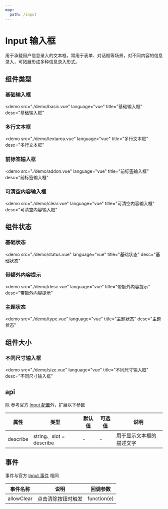 ```yaml
---
map:
  path: /input
---
```


# Input 输入框

用于承载用户信息录入的文本框，常用于表单、对话框等场景，对不同内容的信息录入，可拓展形成多种信息录入形式。

## 组件类型

### 基础输入框

<demo src="./demo/basic.vue"
  language="vue"
  title="基础输入框"
  desc="基础输入框"
  >
</demo>

### 多行文本框

<demo src="./demo/textarea.vue"
  language="vue"
  title="多行文本框"
  desc="多行文本框"
  >
</demo>

### 前标签输入框

<demo src="./demo/addon.vue"
  language="vue"
  title="前标签输入框"
  desc="前标签输入框"
  >
</demo>

### 可清空内容输入框

<demo src="./demo/clear.vue"
  language="vue"
  title="可清空内容输入框"
  desc="可清空内容输入框"
  >
</demo>

## 组件状态

### 基础状态

<demo src="./demo/status.vue"
  language="vue"
  title="基础状态"
  desc="基础状态"
  >
</demo>

### 带额外内容提示

<demo src="./demo/desc.vue"
  language="vue"
  title="带额外内容提示"
  desc="带额外内容提示"
  >
</demo>

### 主题状态

<demo src="./demo/type.vue"
  language="vue"
  title="主题状态"
  desc="主题状态"
  >
</demo>

## 组件大小

### 不同尺寸输入框

<demo src="./demo/size.vue"
  language="vue"
  title="不同尺寸输入框"
  desc="不同尺寸输入框"
  >
</demo>

## api

除 参考官方 [Input 配置](https://2x.antdv.com/components/input-cn#API)外，扩展以下参数

| 属性               | 类型                                                      | 默认值  | 可选值 | 说明                     |
| ------------------ | --------------------------------------------------------- | ------- | ------ | ------------------------ |
| describe      | string、slot = describe                                             | -  |  -      |  用于显示文本框的描述文字 |

## 事件

事件与官方 [Input 事件](https://2x.antdv.com/components/Input-cn#API) 相同

| 事件名称 | 说明                                 | 回调参数    |
| -------- | ------------------------------------ | ----------- |
| allowClear   | 点击清除按钮时触发 | function(e) |